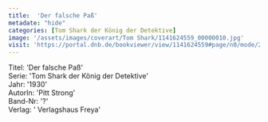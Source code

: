 ```yaml
---
title:  'Der falsche Paß'
metadate: "hide"
categories: [Tom Shark der König der Detektive]
image: '/assets/images/coverart/Tom Shark/1141624559_00000010.jpg'
visit: 'https://portal.dnb.de/bookviewer/view/1141624559#page/n0/mode/2up'
---
```

Titel: 'Der falsche Paß' <br>
Serie: 'Tom Shark der König der Detektive' <br>
Jahr: '1930' <br>
AutorIn: 'Pitt Strong' <br>
Band-Nr: '?' <br>
Verlag: ' Verlagshaus Freya'